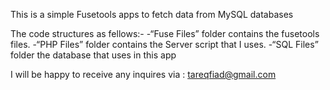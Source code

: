This is a simple Fusetools apps to fetch data from MySQL databases 

The code structures as fellows:-
-“Fuse Files” folder contains the fusetools files.
-“PHP Files” folder contains the Server script that I uses.
-“SQL Files” folder the database that uses in this app

I will be happy to receive any inquires via : tareqfiad@gmail.com

